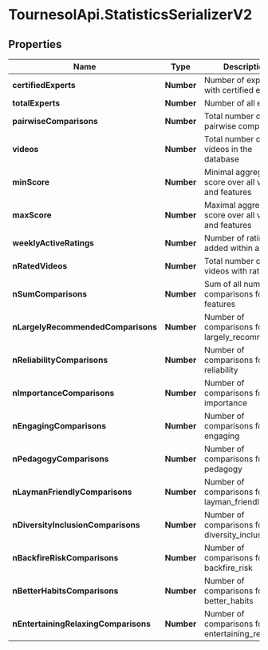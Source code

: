 # TournesolApi.StatisticsSerializerV2

## Properties

Name | Type | Description | Notes
------------ | ------------- | ------------- | -------------
**certifiedExperts** | **Number** | Number of experts with certified e-mails | 
**totalExperts** | **Number** | Number of all experts | 
**pairwiseComparisons** | **Number** | Total number of pairwise comparisons | 
**videos** | **Number** | Total number of videos in the database | 
**minScore** | **Number** | Minimal aggregated score over all videos and features | 
**maxScore** | **Number** | Maximal aggregated score over all videos and features | 
**weeklyActiveRatings** | **Number** | Number of ratings added within a week | 
**nRatedVideos** | **Number** | Total number of videos with ratings | 
**nSumComparisons** | **Number** | Sum of all numbers of comparisons for all features | 
**nLargelyRecommendedComparisons** | **Number** | Number of comparisons for largely_recommended | 
**nReliabilityComparisons** | **Number** | Number of comparisons for reliability | 
**nImportanceComparisons** | **Number** | Number of comparisons for importance | 
**nEngagingComparisons** | **Number** | Number of comparisons for engaging | 
**nPedagogyComparisons** | **Number** | Number of comparisons for pedagogy | 
**nLaymanFriendlyComparisons** | **Number** | Number of comparisons for layman_friendly | 
**nDiversityInclusionComparisons** | **Number** | Number of comparisons for diversity_inclusion | 
**nBackfireRiskComparisons** | **Number** | Number of comparisons for backfire_risk | 
**nBetterHabitsComparisons** | **Number** | Number of comparisons for better_habits | 
**nEntertainingRelaxingComparisons** | **Number** | Number of comparisons for entertaining_relaxing | 


